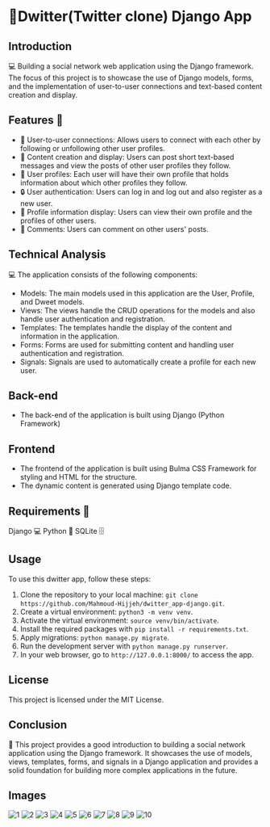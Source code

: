 # 🚀Dwitter(Twitter clone) Django App

## Introduction
💻 Building a social network web application using the Django framework. 
The focus of this project is to showcase the use of Django models, forms, and the implementation of user-to-user connections and text-based content creation and display.

## Features 🎉
 - 🔗 User-to-user connections: Allows users to connect with each other by following or unfollowing other user profiles.
 - 📝 Content creation and display: Users can post short text-based messages and view the posts of other user profiles they follow.
 - 👥 User profiles: Each user will have their own profile that holds information about which other profiles they follow.
 - 🔒 User authentication: Users can log in and log out and also register as a new user.
 - 👀 Profile information display: Users can view their own profile and the profiles of other users.
 - 💬 Comments: Users can comment on other users' posts.

## Technical Analysis
💻 The application consists of the following components:
  - Models: The main models used in this application are the User, Profile, and Dweet models.
  - Views: The views handle the CRUD operations for the models and also handle user authentication and registration.
  - Templates: The templates handle the display of the content and information in the application.
  - Forms: Forms are used for submitting content and handling user authentication and registration.
  - Signals: Signals are used to automatically create a profile for each new user.

## Back-end
- The back-end of the application is built using Django (Python Framework)

## Frontend
- The frontend of the application is built using Bulma CSS Framework for styling and HTML for the structure.
- The dynamic content is generated using Django template code.

## Requirements 🔧
Django 💻
Python 🐍
SQLite 🗄️

## Usage

To use this dwitter app, follow these steps:

1. Clone the repository to your local machine: 
`git clone https://github.com/Mahmoud-Hijjeh/dwitter_app-django.git`.
2. Create a virtual environment: `python3 -m venv venv`.
3. Activate the virtual environment: `source venv/bin/activate`.
4. Install the required packages with `pip install -r requirements.txt`.
5. Apply migrations: `python manage.py migrate`.
6. Run the development server with `python manage.py runserver`.
7. In your web browser, go to `http://127.0.0.1:8000/` to access the app.

## License
This project is licensed under the MIT License.

## Conclusion
🎉 This project provides a good introduction to building a social network application using the Django framework. It showcases the use of models, views, templates, forms, and signals in a Django application and provides a solid foundation for building more complex applications in the future.

## Images
![1](https://user-images.githubusercontent.com/107920651/218224592-a3fc4487-bb36-487d-9c34-0b10bfe63010.PNG)
![2](https://user-images.githubusercontent.com/107920651/218224598-a2c5468d-0fe0-4d0f-a7e6-922da7665464.PNG)
![3](https://user-images.githubusercontent.com/107920651/218224609-3a6d10cb-fb69-448c-a6ad-ddcb15a570d7.PNG)
![4](https://user-images.githubusercontent.com/107920651/218224616-f21766ff-125a-4a66-9285-b371a4f3d827.PNG)
![5](https://user-images.githubusercontent.com/107920651/218224625-9e1622ba-ce66-4044-a0fb-30244a6d606e.PNG)
![6](https://user-images.githubusercontent.com/107920651/218224630-acd5d2f1-1690-4c5a-a2d4-917bb1a95720.PNG)
![7](https://user-images.githubusercontent.com/107920651/218224639-b9346b4d-7977-43b4-8b29-c4c97fbaf09a.PNG)
![8](https://user-images.githubusercontent.com/107920651/218224646-d32d2120-8227-476c-a410-aee7abbb746e.PNG)
![9](https://user-images.githubusercontent.com/107920651/218224657-00c808ec-b9c9-406d-b6ab-0bc3e5ca9c17.PNG)
![10](https://user-images.githubusercontent.com/107920651/218224669-d6bb3ebd-e4a1-4011-b2d0-bdf381acc0b9.PNG)
